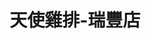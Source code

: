 ---
title: "天使雞排-瑞豐店"
description: "天使雞排-瑞豐店"
layout: shop
keywords:
  - 美食競賽
  - 台灣美食
  - 美食精選
datePublished: "2025-06-30"
dateModified: "2025-07-07"
city: "高雄市"
district: "左營區"
address: "高雄市左營區裕誠路南屏路"
phone: "0976594881"
geo: "22.665884574256552, 120.29924021723622"
google_map: "https://maps.app.goo.gl/1poRiAFxUCNe6Zm17"
footinder: "https://footinder.com.tw/%E9%AB%98%E9%9B%84%E5%B8%82%E9%BC%93%E5%B1%B1%E5%8D%80/109326/"
official: "https://www.facebook.com/ANGEL594881/"
award:
  - name: "夜市王"
    year: "2024"
    entries:
      - nightMarket: "瑞豐夜市"
        food_type: "雞排"
        rank: "第四名"

---